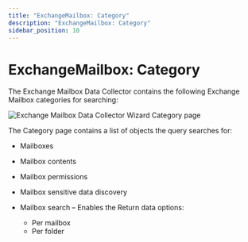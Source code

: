 ```yaml
---
title: "ExchangeMailbox: Category"
description: "ExchangeMailbox: Category"
sidebar_position: 10
---
```


# ExchangeMailbox: Category

The Exchange Mailbox Data Collector contains the following Exchange Mailbox categories for
searching:

![Exchange Mailbox Data Collector Wizard Category page](/img/product_docs/accessanalyzer/11.6/admin/datacollector/exchangemailbox/category.webp)

The Category page contains a list of objects the query searches for:

- Mailboxes
- Mailbox contents
- Mailbox permissions
- Mailbox sensitive data discovery
- Mailbox search – Enables the Return data options:

    - Per mailbox
    - Per folder
